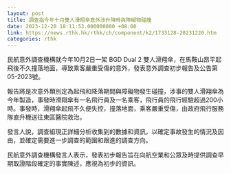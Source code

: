 ```yaml
---
layout: post
title: 調查指今年十月雙人滑翔傘意外涉升降時與障礙物碰撞
date: 2023-12-20 18:11:53.000000000 +08:00
link: https://news.rthk.hk/rthk/ch/component/k2/1733128-20231220.htm
categories: rthk
---
```


民航意外調查機構就今年10月2日一架 BGD Dual 2 雙人滑翔傘，在馬鞍山昂平起飛後不久撞落地面，導致乘客嚴重受傷的意外，發表意外調查初步報告及公告第05-2023號。

報告將是次意外類別定為起飛和降落期間與障礙物發生碰撞，涉事的雙人滑翔傘為今年製造，事發時滑翔傘有一名飛行員及一名乘客，飛行員的飛行經驗超過200小時。事發時，滑翔傘起飛不久便失控，撞落地面，乘客嚴重受傷，由政府飛行服務隊直升機送往東區醫院救治。

發言人說，調查組現正詳細分析收集到的數據和資訊，以確定事故發生的情況及因由，並確定需要進一步調查的範圍和跟進的調查方向。

民航意外調查機構發言人表示，發表初步報告旨在向航空業和公眾及時提供調查早期取證階段確定的事實陳述，應視為初步的資訊。
